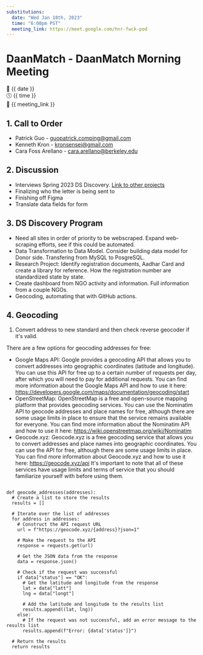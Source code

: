 ```yaml
---
substitutions:
  date: "Wed Jan 18th, 2023"
  time: "6:00pm PST"
  meeting_link: https://meet.google.com/hnr-fwck-pod
---
```


# DaanMatch - DaanMatch Morning Meeting

📅 {{ date }} <br>
🕔 {{ time }} <br>
🔗 {{ meeting_link }} <br>

## 1. Call to Order

- Patrick Guo - guopatrick.comping@gmail.com
- Kenneth Kron - kronsensei@gmail.com
- Cara Foss Arellano - cara.arellano@berkeley.edu

## 2. Discussion

- Interviews Spring 2023 DS Discovery. [Link to other projects](https://data.berkeley.edu/discovery/projects)
- Finalizing who the letter is being sent to
- Finishing off Figma
- Translate data fields for form

## 3. DS Discovery Program

- Need all sites in order of priority to be webscraped. Expand web-scraping efforts, see if this could be automated.
- Data Transformation to Data Model. Consider building data model for Donor side. Transfering from MySQL to PosgreSQL.
- Research Project: Identify registration documents, Aadhar Card and create a library for reference. How the registration number are standardized state by state.
- Create dashboard from NGO activity and information. Full information from a couple NGOs.
- Geocoding, automating that with GitHub actions. 

## 4. Geocoding

1. Convert address to new standard and then check reverse geocoder if it's valid.

There are a few options for geocoding addresses for free:

- Google Maps API: Google provides a geocoding API that allows you to convert addresses into geographic coordinates (latitude and longitude). You can use this API for free up to a certain number of requests per day, after which you will need to pay for additional requests. You can find more information about the Google Maps API and how to use it here: <https://developers.google.com/maps/documentation/geocoding/start>
- OpenStreetMap: OpenStreetMap is a free and open-source mapping platform that provides geocoding services. You can use the Nominatim API to geocode addresses and place names for free, although there are some usage limits in place to ensure that the service remains available for everyone. You can find more information about the Nominatim API and how to use it here: <https://wiki.openstreetmap.org/wiki/Nominatim>
- Geocode.xyz: Geocode.xyz is a free geocoding service that allows you to convert addresses and place names into geographic coordinates. You can use the API for free, although there are some usage limits in place. You can find more information about Geocode.xyz and how to use it here: <https://geocode.xyz/api>
It's important to note that all of these services have usage limits and terms of service that you should familiarize yourself with before using them.

```{python}import requests

def geocode_addresses(addresses):
  # Create a list to store the results
  results = []

  # Iterate over the list of addresses
  for address in addresses:
    # Construct the API request URL
    url = f"https://geocode.xyz/{address}?json=1"

    # Make the request to the API
    response = requests.get(url)

    # Get the JSON data from the response
    data = response.json()

    # Check if the request was successful
    if data["status"] == "OK":
      # Get the latitude and longitude from the response
      lat = data["latt"]
      lng = data["longt"]

      # Add the latitude and longitude to the results list
      results.append((lat, lng))
    else:
      # If the request was not successful, add an error message to the results list
      results.append(f"Error: {data['status']}")

  # Return the results
  return results
```
